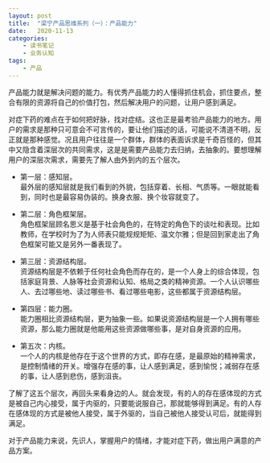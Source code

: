 ```yaml
---
layout: post
title:  "梁宁产品思维系列（一）：产品能力"
date:   2020-11-13
categories:
    - 读书笔记
    - 业务认知
tags:
    - 产品
---
```


产品能力就是解决问题的能力。有优秀产品能力的人懂得抓住机会，抓住要点，整合有限的资源将自己的价值打包，然后解决用户的问题，让用户感到满足。  

对症下药的难点在于如何把好脉，找对症结。这也正是最考验产品能力的地方。用户的需求是那种只可意会不可言传的，要让他们描述的话，可能说不清道不明，反正就是那种感觉。况且用户往往是一个群体，群体的表面诉求是千奇百怪的，但其中又隐含着深层次的共同需求，这是是需要产品能力去归纳，去抽象的。要想理解用户的深层次需求，需要先了解人由外到内的五个层次。  

- 第一层：感知层。  
最外层的感知层就是我们看到的外貌，包括穿着、长相、气质等。一眼就能看到，同时也是最容易伪装的。换身衣服、换个妆容就变了。  

- 第二层：角色框架层。  
角色框架层顾名思义是基于社会角色的，在特定的角色下的谈吐和表现。比如教师，在学校时为了为人师表只能规规矩矩、温文尔雅；但是回到家走出了角色框架可能又是另外一番表现了。  

- 第三层：资源结构层。  
资源结构层是不依赖于任何社会角色而存在的，是一个人身上的综合体现，包括家庭背景、人脉等社会资源和认知、格局之类的精神资源。一个人认识哪些人、去过哪些地、读过哪些书、看过哪些电影，这些都属于资源结构层。  

- 第四层：能力圈。  
能力圈相比资源结构层，更为抽象一些。如果说资源结构层是一个人拥有哪些资源，那么能力圈就是他能用这些资源做哪些事，是对自身资源的应用。  

- 第五次：内核。  
一个人的内核是他存在于这个世界的方式，即存在感，是最原始的精神需求，是控制情绪的开关。增强存在感的事，让人感到满足，感到愉悦；减弱存在感的事，让人感到悲伤，感到沮丧。  

了解了这五个层次，再回头来看身边的人。就会发现，有的人的存在感体现的方式是被自己内心接受，属于内驱的，只要能说服自己，那就能够得到满足。有的人存在感体现的方式是被他人接受，属于外驱的，当自己被他人接受认可后，就能得到满足。  

对于产品能力来说，先识人，掌握用户的情绪，才能对症下药，做出用户满意的产品方案。
